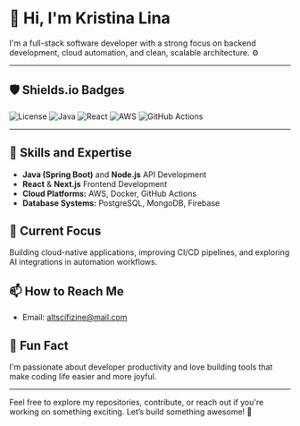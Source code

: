 # 👋 Hi, I'm Kristina Lina

I'm a full-stack software developer with a strong focus on backend development, cloud automation, and clean, scalable architecture. ⚙️

---

## 🛡️ Shields.io Badges

![License](https://img.shields.io/badge/License-MIT-green)
![Java](https://img.shields.io/badge/Java-SpringBoot-orange)
![React](https://img.shields.io/badge/React-Frontend-61DAFB)
![AWS](https://img.shields.io/badge/AWS-Deployed-FF9900)
![GitHub Actions](https://img.shields.io/badge/GitHub_Actions-Automated-2088FF)

---

## 🔧 Skills and Expertise
- **Java (Spring Boot)** and **Node.js** API Development
- **React** & **Next.js** Frontend Development
- **Cloud Platforms:** AWS, Docker, GitHub Actions
- **Database Systems:** PostgreSQL, MongoDB, Firebase

## 🌱 Current Focus
Building cloud-native applications, improving CI/CD pipelines, and exploring AI integrations in automation workflows.

## 📫 How to Reach Me
- Email: altscifizine@mail.com

## 🚀 Fun Fact
I'm passionate about developer productivity and love building tools that make coding life easier and more joyful.

---

Feel free to explore my repositories, contribute, or reach out if you're working on something exciting. Let’s build something awesome! 🙌
